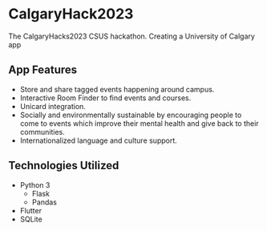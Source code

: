# CalgaryHack2023

The CalgaryHacks2023 CSUS hackathon. Creating a University of Calgary app

## App Features
* Store and share tagged events happening around campus.
* Interactive Room Finder to find events and courses.
* Unicard integration.
* Socially and environmentally sustainable by encouraging people to come to events which improve their mental health and give back to their communities.
* Internationalized language and culture support.

## Technologies Utilized
* Python 3
  * Flask
  * Pandas
* Flutter
* SQLite
